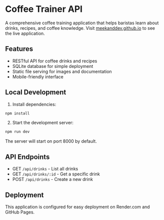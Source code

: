 # Coffee Trainer API

A comprehensive coffee training application that helps baristas learn about drinks, recipes, and coffee knowledge. Visit [meekanddev.github.io](https://meekanddev.github.io) to see the live application.

## Features

- RESTful API for coffee drinks and recipes
- SQLite database for simple deployment
- Static file serving for images and documentation
- Mobile-friendly interface

## Local Development

1. Install dependencies:
```bash
npm install
```

2. Start the development server:
```bash
npm run dev
```

The server will start on port 8000 by default.

## API Endpoints

- GET `/api/drinks` - List all drinks
- GET `/api/drinks/:id` - Get a specific drink
- POST `/api/drinks` - Create a new drink

## Deployment

This application is configured for easy deployment on Render.com and GitHub Pages.
